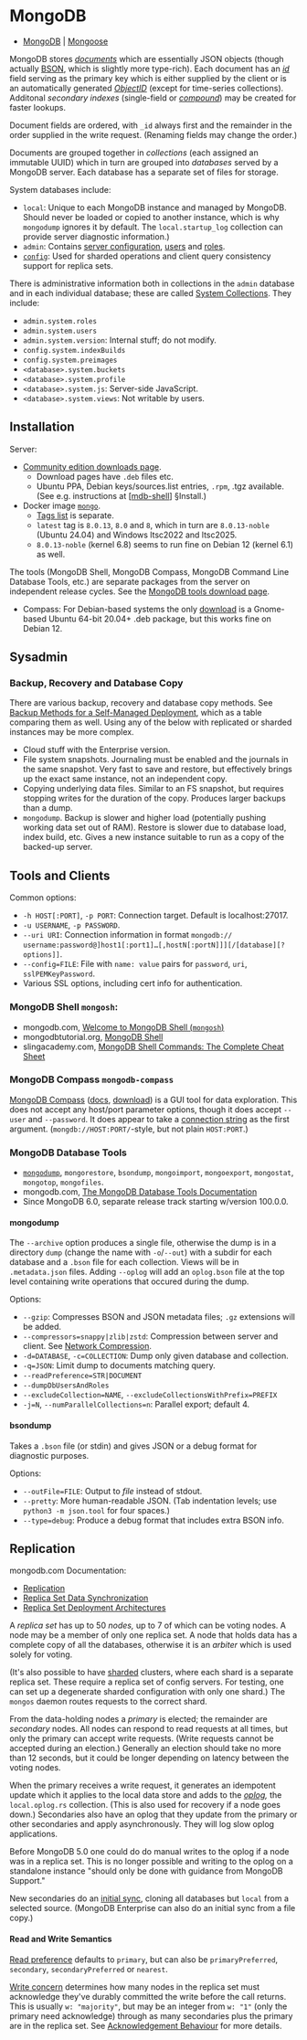 MongoDB
=======

* [MongoDB](mongodb.md) | [Mongoose](mongoose.md)

MongoDB stores _[documents]_ which are essentially JSON objects (though
actually [BSON], which is slightly more type-rich). Each document has an
_[id]_ field serving as the primary key which is either supplied by the
client or is an automatically generated _[ObjectID]_ (except for
time-series collections). Additonal _secondary indexes_ (single-field or
_[compound]_) may be created for faster lookups.

Document fields are ordered, with `_id` always first and the remainder in
the order supplied in the write request. (Renaming fields may change the
order.)

Documents are grouped together in _collections_ (each assigned an immutable
UUID) which in turn are grouped into _databases_ served by a MongoDB
server. Each database has a separate set of files for storage.

System databases include:
* `local`: Unique to each MongoDB instance and managed by MongoDB. Should
  never be loaded or copied to another instance, which is why `mongodump`
  ignores it by default. The `local.startup_log` collection can provide
  server diagnostic information.)
* `admin`: Contains [server configuration][admin-params],
  [users][admin-users] and [roles][admin-roles].
* [`config`][db-config]: Used for sharded operations and client query
  consistency support for replica sets.

There is administrative information both in collections in the `admin`
database and in each individual database; these are called [System
Collections][admin-syscol]. They include:
- `admin.system.roles`
- `admin.system.users`
- `admin.system.version`: Internal stuff; do not modify.
- `config.system.indexBuilds`
- `config.system.preimages`
- `<database>.system.buckets`
- `<database>.system.profile`
- `<database>.system.js`: Server-side JavaScript.
- `<database>.system.views`: Not writable by users.


Installation
------------

Server:
- [Community edition downloads page][mdb-dl-server].
  - Download pages have `.deb` files etc.
  - Ubuntu PPA, Debian keys/sources.list entries, `.rpm`, .tgz available.
    (See e.g. instructions at [[mdb-shell]] §Install.)
- Docker image [`mongo`][dr-mongo].
  - [Tags list][dr-mongo-tags] is separate.
  - `latest` tag is `8.0.13`, `8.0` and `8`, which in turn are
    `8.0.13-noble` (Ubuntu 24.04) and Windows ltsc2022 and ltsc2025.
  - `8.0.13-noble` (kernel 6.8) seems to run fine on Debian 12 (kernel 6.1)
    as well.

The tools (MongoDB Shell, MongoDB Compass, MongoDB Command Line Database
Tools, etc.) are separate packages from the server on independent release
cycles. See the [MongoDB tools download page][mdb-dl-tools].

- Compass: For Debian-based systems the only [download][mdb-dl-compass] is
  a Gnome-based Ubuntu 64-bit 20.04+ .deb package, but this works fine
  on Debian 12.


Sysadmin
--------

### Backup, Recovery and Database Copy

There are various backup, recovery and database copy methods. See [Backup
Methods for a Self-Managed Deployment][mdb-core-bu], which as a table
comparing them as well. Using any of the below with replicated or sharded
instances may be more complex.

- Cloud stuff with the Enterprise version.
- File system snapshots. Journaling must be enabled and the journals in the
  same snapshot. Very fast to save and restore, but effectively brings up
  the exact same instance, not an independent copy.
- Copying underlying data files. Similar to an FS snapshot, but requires
  stopping writes for the duration of the copy. Produces larger backups
  than a dump.
- `mongodump`. Backup is slower and higher load (potentially pushing
  working data set out of RAM). Restore is slower due to database load,
  index build, etc. Gives a new instance suitable to run as a copy of
  the backed-up server.


Tools and Clients
-----------------

Common options:
- `-h HOST[:PORT]`, `-p PORT`: Connection target. Default is localhost:27017.
- `-u USERNAME`, `-p PASSWORD`.
- `--uri URI`: Connection information in format `mongodb://`
  `username:password@]host1[:port1]…[,hostN[:portN]]][/[database][?options]]`.
- `--config=FILE`: File with `name: value` pairs for `password`, `uri`,
  `sslPEMKeyPassword`.
- Various SSL options, including cert info for authentication.

### MongoDB Shell `mongosh`:

- mongodb.com, [Welcome to MongoDB Shell (`mongosh`)][mdb-shell]
- mongodbtutorial.org, [MongoDB Shell][mtut-shell]
- slingacademy.com, [MongoDB Shell Commands: The Complete Cheat
  Sheet][sling-mongosh]

### MongoDB Compass `mongodb-compass`

[MongoDB Compass][mdb-compass] ([docs][mdb-compass-docs],
[download][mdb-dl-compass]) is a GUI tool for data exploration. This does
not accept any host/port parameter options, though it does accept `--user`
and `--password`. It does appear to take a [connection string][] as the
first argument. (`mongdb://HOST:PORT/`-style, but not plain `HOST:PORT`.)

### MongoDB Database Tools

- [`mongodump`], `mongorestore`, `bsondump`, `mongoimport`, `mongoexport`,
  `mongostat`, `mongotop`, `mongofiles`.
- mongodb.com, [The MongoDB Database Tools Documentation][mdb-tools]
- Since MongoDB 6.0, separate release track starting w/version 100.0.0.

#### mongodump

The `--archive` option produces a single file, otherwise the dump is in a
directory `dump` (change the name with `-o`/`--out`) with a subdir for each
database and a `.bson` file for each collection. Views will be in
`.metadata.json` files. Adding `--oplog` will add an `oplog.bson` file at
the top level containing write operations that occured during the dump.

Options:
* `--gzip`: Compresses BSON and JSON metadata files; `.gz` extensions will
  be added.
* `--compressors=snappy|zlib|zstd`: Compression between server and client.
  See [Network Compression].
* `-d=DATABASE`, `-c=COLLECTION`: Dump only given database and collection.
* `-q=JSON`: Limit dump to documents matching query.
* `--readPreference=STR|DOCUMENT`
* `--dumpDbUsersAndRoles`
* `--excludeCollection=NAME`, `--excludeCollectionsWithPrefix=PREFIX`
* `-j=N`, `--numParallelCollections=n`: Parallel export; default 4.

#### bsondump

Takes a `.bson` file (or stdin) and gives JSON or a debug format for
diagnostic purposes.

Options:
* `--outFile=FILE`: Output to _file_ instead of stdout.
* `--pretty`: More human-readable JSON. (Tab indentation levels; use
  `python3 -m json.tool` for four spaces.)
* `--type=debug`: Produce a debug format that includes extra BSON info.


Replication
-----------

mongodb.com Documentation:
- [Replication][mdb-replication]
- [Replica Set Data Synchronization][mdb-rep-sync]
- [Replica Set Deployment Architectures][mdb-rep-arch]

A _replica set_ has up to 50 _nodes,_ up to 7 of which can be voting nodes.
A node may be a member of only one replica set. A node that holds data has
a complete copy of all the databases, otherwise it is an _arbiter_ which is
used solely for voting.

(It's also possible to have [sharded] clusters, where each shard is a
separate replica set. These require a replica set of config servers. For
testing, one can set up a degenerate sharded configuration with only one
shard.) The `mongos` daemon routes requests to the correct shard.

From the data-holding nodes a _primary_ is elected; the remainder are
_secondary_ nodes. All nodes can respond to read requests at all times, but
only the primary can accept write requests. (Write requests cannot be
accepted during an election.) Generally an election should take no more
than 12 seconds, but it could be longer depending on latency between the
voting nodes.

When the primary receives a write request, it generates an idempotent
update which it applies to the local data store and adds to the _[oplog],_
the `local.oplog.rs` collection. (This is also used for recovery if a node
goes down.) Secondaries also have an oplog that they update from the
primary or other secondaries and apply asynchronously. They will log
slow oplog applications.

Before MongoDB 5.0 one could do do manual writes to the oplog if a node was
in a replica set. This is no longer possible and writing to the oplog on a
standalone instance "should only be done with guidance from MongoDB
Support."

New secondaries do an [initial sync][mdb-rep-sync], cloning all databases
but `local` from a selected source. (MongoDB Enterprise can also do an
initial sync from a file copy.)

#### Read and Write Semantics

[Read preference] defaults to `primary`, but can also be
`primaryPreferred`, `secondary`, `secondaryPreferred` or `nearest`.

[Write concern] determines how many nodes in the replica set must
acknowledge they've durably committed the write before the call returns.
This is usually `w: "majority"`, but may be an integer from `w: "1"` (only
the primary need acknowledge) through as many secondaries plus the primary
are in the replica set. See [Acknowledgement Behaviour] for more details.



<!-------------------------------------------------------------------->
[BSON]: https://en.wikipedia.org/wiki/BSON
[ObjectID]: https://www.mongodb.com/docs/manual/reference/bson-types/#std-label-objectid
[admin-params]: https://www.mongodb.com/docs/manual/reference/parameters/
[admin-roles]: https://www.mongodb.com/docs/manual/reference/built-in-roles/
[admin-syscol]: https://www.mongodb.com/docs/manual/reference/system-collections/#std-label-metadata-system-collections
[admin-users]: https://www.mongodb.com/docs/manual/reference/database-users/
[compound]: https://www.mongodb.com/docs/manual/core/indexes/index-types/index-compound/#std-label-index-type-compound
[db-config]: https://www.mongodb.com/docs/manual/reference/config-database/
[documents]: https://www.mongodb.com/docs/manual/core/document/
[id]: https://www.mongodb.com/docs/manual/core/document/#the-_id-field

<!-- Installation -->
[dr-mongo-tags]: https://github.com/docker-library/docs/blob/master/mongo/README.md
[dr-mongo]: https://hub.docker.com/_/mongo/
[mdb-compass-docs]: https://www.mongodb.com/docs/compass/
[mdb-compass]: https://www.mongodb.com/products/tools/compass
[mdb-dl-compass]: https://www.mongodb.com/try/download/compass
[mdb-dl-server]: https://www.mongodb.com/try/download/community-edition/releases
[mdb-dl-tools]: https://www.mongodb.com/try/download/shell
[mdb-shell]: https://www.mongodb.com/docs/mongodb-shell/
[mdb-tools]: https://www.mongodb.com/docs/database-tools/
[mtut-shell]: https://www.mongodbtutorial.org/getting-started/mongodb-shell/
[sling-mongosh]: https://www.slingacademy.com/article/mongodb-shell-commands-the-complete-cheat-sheet/

<!-- Sysadmin -->
[mdb-core-bu]: https://www.mongodb.com/docs/manual/core/backups/

<!-- Tools and Clients -->
[Network Compression]: https://www.mongodb.com/docs/drivers/go/current/connect/connection-options/network-compression/
[`mongodump`]: https://www.mongodb.com/docs/database-tools/mongodump/
[connection string]: https://www.mongodb.com/docs/manual/reference/connection-string/

<!-- Replication -->
[Acknowledgement Behaviour]: https://www.mongodb.com/docs/manual/reference/write-concern/#std-label-wc-ack-behavior
[mdb-rep-arch]: https://www.mongodb.com/docs/manual/core/replica-set-architectures/
[mdb-rep-sync]: https://www.mongodb.com/docs/manual/core/replica-set-sync/
[mdb-replication]: https://www.mongodb.com/docs/manual/replication/
[oplog]: https://www.mongodb.com/docs/manual/core/replica-set-oplog/
[read preference]: https://www.mongodb.com/docs/manual/core/read-preference/
[sharded]: https://www.mongodb.com/docs/manual/core/sharded-cluster-components/#sharded-cluster-components
[write concern]: https://www.mongodb.com/docs/manual/core/replica-set-write-concern/
